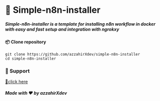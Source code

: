 # 🚀 Simple-n8n-installer 

##### Simple-n8n-installer is a template for installing **n8n workflow** in docker with easy and fast setup and integration with ngrokxy

#### 📦 Clone repository

```
git clone https://github.com/azzahirXdev/simple-n8n-installer
cd simple-n8n-installer
```

### 💖 Support
[💖click here](https://saweria.co/andreazzahir)

##### Made with ❤️ by azzahirXdev
